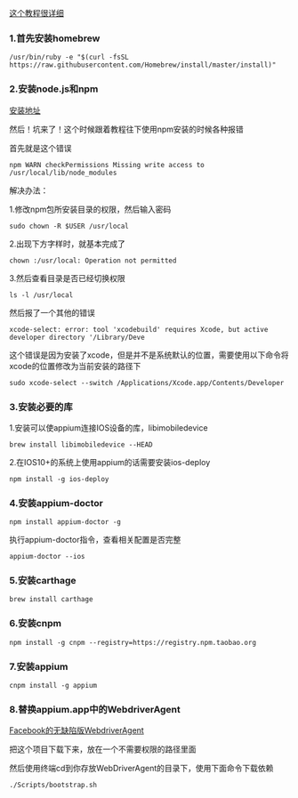 [这个教程很详细](https://www.jianshu.com/p/81899f2b64b0)

### 1.首先安装homebrew

    /usr/bin/ruby -e "$(curl -fsSL https://raw.githubusercontent.com/Homebrew/install/master/install)"

### 2.安装node.js和npm

[安装地址](https://nodejs.org/en/)

然后！坑来了！这个时候跟着教程往下使用npm安装的时候各种报错

首先就是这个错误

    npm WARN checkPermissions Missing write access to /usr/local/lib/node_modules

解决办法：

1.修改npm包所安装目录的权限，然后输入密码

    sudo chown -R $USER /usr/local

2.出现下方字样时，就基本完成了

    chown :/usr/local: Operation not permitted

3.然后查看目录是否已经切换权限

    ls -l /usr/local

然后报了一个其他的错误

    xcode-select: error: tool 'xcodebuild' requires Xcode, but active developer directory '/Library/Deve

这个错误是因为安装了xcode，但是并不是系统默认的位置，需要使用以下命令将xcode的位置修改为当前安装的路径下

    sudo xcode-select --switch /Applications/Xcode.app/Contents/Developer

### 3.安装必要的库

1.安装可以使appium连接IOS设备的库，libimobiledevice

    brew install libimobiledevice --HEAD

2.在IOS10+的系统上使用appium的话需要安装ios-deploy

    npm install -g ios-deploy

### 4.安装appium-doctor

    npm install appium-doctor -g

执行appium-doctor指令，查看相关配置是否完整

    appium-doctor --ios

### 5.安装carthage

    brew install carthage

### 6.安装cnpm

    npm install -g cnpm --registry=https://registry.npm.taobao.org

### 7.安装appium

    cnpm install -g appium

### 8.替换appium.app中的WebdriverAgent

[Facebook的无缺陷版WebdriverAgent](https://github.com/facebookarchive/WebDriverAgent)

把这个项目下载下来，放在一个不需要权限的路径里面

然后使用终端cd到你存放WebDriverAgent的目录下，使用下面命令下载依赖

    ./Scripts/bootstrap.sh